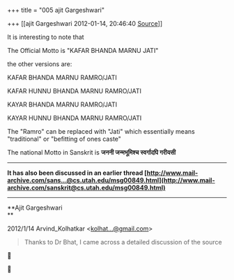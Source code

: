 +++
title = "005 ajit Gargeshwari"

+++
[[ajit Gargeshwari	2012-01-14, 20:46:40 [Source](https://groups.google.com/g/samskrita/c/yD2v6tBSob4)]]



It is interesting to note that  

The Official Motto is "KAFAR BHANDA MARNU JATI"



the other versions are:

KAFAR BHANDA MARNU RAMRO/JATI

KAFAR HUNNU BHANDA MARNU RAMRO/JATI

KAYAR BHANDA MARNU RAMRO/JATI

KAYAR HUNNU BHANDA MARNU RAMRO/JATI



The "Ramro" can be replaced with "Jati" which essentially means "traditional" or "befitting of ones caste"  

The national Motto in Sanskrit is **जननी जन्मभूमिश्च स्वर्गादपि गरीयसी**

  
****

**It has also been discussed in an earlier thread [http://www.mail-archive.com/sans...@cs.utah.edu/msg00849.html](http://www.mail-archive.com/sanskrit@cs.utah.edu/msg00849.html)**

  
****

**Ajit Gargeshwari  
**



  
  

2012/1/14 Arvind_Kolhatkar \<[kolhat...@gmail.com]()\>  

> Thanks to Dr Bhat, I came across a detailed discussion of the source





